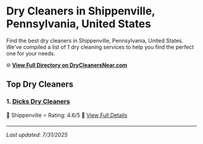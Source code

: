 # Dry Cleaners in Shippenville, Pennsylvania, United States

Find the best dry cleaners in Shippenville, Pennsylvania, United States. We've compiled a list of 1 dry cleaning services to help you find the perfect one for your needs.

🌐 **[View Full Directory on DryCleanersNear.com](https://drycleanersnear.com/city/US/Pennsylvania/Shippenville)**

## Top Dry Cleaners

### 1. [Dicks Dry Cleaners](https://drycleanersnear.com/dryCleaner/686735b2bb1702f4ee39b168/dicks-dry-cleaners)
📍 Shippenville
⭐ Rating: 4.6/5
🔗 [View Full Details](https://drycleanersnear.com/dryCleaner/686735b2bb1702f4ee39b168/dicks-dry-cleaners)


---

*Last updated: 7/31/2025*
